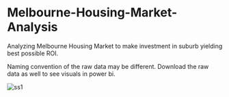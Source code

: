 # Melbourne-Housing-Market-Analysis
Analyzing Melbourne Housing Market to make investment in suburb yielding best possible ROI.

Naming convention of the raw data may be different.
Download the raw data as well to see visuals in power bi.


![ss1](https://user-images.githubusercontent.com/75730717/212479661-c343297f-0bb6-43f8-8e89-2e10a54ca5fc.png)
